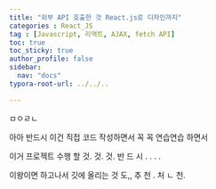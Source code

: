 ```yaml
---
title: "외부 API 호출한 것 React.js로 디자인까지"
categories : React_JS
tag : [Javascript, 리액트, AJAX, fetch API]
toc: true
toc_sticky: true
author_profile: false
sidebar:
  nav: "docs"
typora-root-url: ../../..

---
```


ㅁㅇㄹㄴ



아아 반드시 이건 직접 코드 작성하면서 꼭 꼭 연습연습 하면서

이거 프로젝트 수행 할 것. 것. 것. 반 드 시 . . . .

이왕이면 하고나서 깃에 올리는 것 도,, 추 천 . 처 ㄴ 천.
